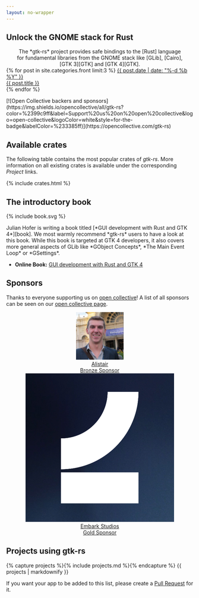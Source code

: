 ```yaml
---
layout: no-wrapper
---
```


<section markdown="1">

# Unlock the GNOME stack for Rust

<p style="text-align: center; margin: 0 2em;" markdown="1">
The *gtk-rs* project provides safe bindings to the [Rust] language for fundamental libraries from the GNOME stack like [GLib], [Cairo], [GTK 3][GTK] and [GTK 4][GTK].
</p>

[Rust]: https://www.rust-lang.org
[GLib]: https://developer.gnome.org/glib
[GTK]: https://gtk.org
[Cairo]: https://cairographics.org/documentation/

<div class="post-overview">
{% for post in site.categories.front limit:3 %}
  <a href="{{ post.url | prepend: site.baseurl }}">
      <span class="post-meta">{{ post.date | date: "%-d %b %Y" }}</span>
      <div>{{ post.title }}</div>
  </a>
{% endfor %}
</div>

<p markdown="1" class="badgets">
[![Open Collective backers and sponsors](https://img.shields.io/opencollective/all/gtk-rs?color=%2399c9ff&label=Support%20us%20on%20open%20collective&logo=open-collective&logoColor=white&style=for-the-badge&labelColor=%233385ff)](https://opencollective.com/gtk-rs)
</p>

## Available crates

The following table contains the most popular crates of *gtk-rs*. More information on all existing crates is available under the corresponding *Project* links.

{% include crates.html %}

</section>

<section class="special" markdown="1">

## The introductory book

<div class="with-logo">

{% include book.svg %}

<div markdown="1">
Julian Hofer is writing a book titled [*GUI development with Rust and GTK 4*][book].
We most warmly recommend *gtk-rs* users to have a look at this book.
While this book is targeted at GTK 4 developers, it also covers more general
aspects of GLib like *GObject Concepts*, *The Main Event Loop* or *GSettings*.

- **Online Book:** [GUI development with Rust and GTK 4][book]

[book]: /gtk4-rs/git/book
</div>

</div>
</section>
<section markdown="1">

## Sponsors

Thanks to everyone supporting us on [open collective][opencollective]! A list of all sponsors can be seen on our [open collective page][opencollective].


<div style="text-align: center">
    <div class="sponsor-tiers">
        <a href="https://opencollective.com/alistair">
            <div><img alt="Alistair" src="/images/alistair.png"></div>
            <div>Alistair</div>
            <div class="metal bronze">Bronze Sponsor</div>
        </a>
    </div>
    <div class="sponsor-tiers">
        <a href="https://www.embark-studios.com/">
            <div><img alt="Embark Studios" src="/images/embark.png"></div>
            <div>Embark Studios</div>
            <div class="metal gold">Gold Sponsor</div>
        </a>
    </div>
</div>

[opencollective]: https://opencollective.com/gtk-rs

## Projects using gtk-rs

<div class="projects-overview">
{% capture projects %}{% include projects.md %}{% endcapture %}
{{ projects | markdownify }}
</div>

If you want your app to be added to this list, please create a [Pull Request](https://github.com/gtk-rs/gtk-rs.github.io/edit/master/_includes/projects.md) for it.

</section>
